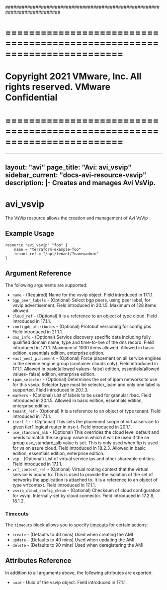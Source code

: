 ############################################################################
# ========================================================================
# Copyright 2021 VMware, Inc.  All rights reserved. VMware Confidential
# ========================================================================
###

<!--
    Copyright 2021 VMware, Inc.
    SPDX-License-Identifier: Mozilla Public License 2.0
-->
---
layout: "avi"
page_title: "Avi: avi_vsvip"
sidebar_current: "docs-avi-resource-vsvip"
description: |-
  Creates and manages Avi VsVip.
---

# avi_vsvip

The VsVip resource allows the creation and management of Avi VsVip

## Example Usage

```hcl
resource "avi_vsvip" "foo" {
    name = "terraform-example-foo"
    tenant_ref = "/api/tenant/?name=admin"
}
```

## Argument Reference

The following arguments are supported:

* `name` - (Required) Name for the vsvip object. Field introduced in 17.1.1.
* `bgp_peer_labels` - (Optional) Select bgp peers, using peer label, for vsvip advertisement. Field introduced in 20.1.5. Maximum of 128 items allowed.
* `cloud_ref` - (Optional) It is a reference to an object of type cloud. Field introduced in 17.1.1.
* `configpb_attributes` - (Optional) Protobuf versioning for config pbs. Field introduced in 21.1.1.
* `dns_info` - (Optional) Service discovery specific data including fully qualified domain name, type and time-to-live of the dns record. Field introduced in 17.1.1. Maximum of 1000 items allowed. Allowed in basic edition, essentials edition, enterprise edition.
* `east_west_placement` - (Optional) Force placement on all service engines in the service engine group (container clouds only). Field introduced in 17.1.1. Allowed in basic(allowed values- false) edition, essentials(allowed values- false) edition, enterprise edition.
* `ipam_selector` - (Optional) Determines the set of ipam networks to use for this vsvip. Selector type must be selector_ipam and only one label is supported. Field introduced in 20.1.3.
* `markers` - (Optional) List of labels to be used for granular rbac. Field introduced in 20.1.5. Allowed in basic edition, essentials edition, enterprise edition.
* `tenant_ref` - (Optional) It is a reference to an object of type tenant. Field introduced in 17.1.1.
* `tier1_lr` - (Optional) This sets the placement scope of virtualservice to given tier1 logical router in nsx-t. Field introduced in 20.1.1.
* `use_standard_alb` - (Optional) This overrides the cloud level default and needs to match the se group value in which it will be used if the se group use_standard_alb value is set. This is only used when fip is used for vs on azure cloud. Field introduced in 18.2.3. Allowed in basic edition, essentials edition, enterprise edition.
* `vip` - (Optional) List of virtual service ips and other shareable entities. Field introduced in 17.1.1.
* `vrf_context_ref` - (Optional) Virtual routing context that the virtual service is bound to. This is used to provide the isolation of the set of networks the application is attached to. It is a reference to an object of type vrfcontext. Field introduced in 17.1.1.
* `vsvip_cloud_config_cksum` - (Optional) Checksum of cloud configuration for vsvip. Internally set by cloud connector. Field introduced in 17.2.9, 18.1.2.


### Timeouts

The `timeouts` block allows you to specify [timeouts](https://www.terraform.io/docs/configuration/resources.html#timeouts) for certain actions:

* `create` - (Defaults to 40 mins) Used when creating the AMI
* `update` - (Defaults to 40 mins) Used when updating the AMI
* `delete` - (Defaults to 90 mins) Used when deregistering the AMI

## Attributes Reference

In addition to all arguments above, the following attributes are exported:

* `uuid` -  Uuid of the vsvip object. Field introduced in 17.1.1.

